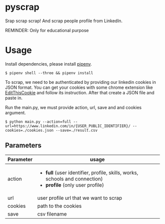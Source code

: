 # pyscrap
Srap scrap scrap! And scrap people profile from LinkedIn.

REMINDER: Only for educational purpose

# Usage
Install dependencies, please install [pipenv](https://pypi.org/project/pipenv/).
```$bash
$ pipenv shell --three && pipenv install
```
To scrap, we need to be authenticated by providing our linkedin cookies in JSON format.
You can get your cookies with some chrome extension like [EditThisCookie](https://chrome.google.com/webstore/detail/editthiscookie/fngmhnnpilhplaeedifhccceomclgfbg?hl=id)
and follow its instruction. After that create a JSON file and paste in.

Run the main.py, we must provide action, url, save and and cookies argument.
```$xslt
$ python main.py --action=full --url=https://www.linkedin.com/in/{USER_PUBLIC_IDENTIFIER}/ --cookies=./cookies.json --save=./result.csv
```

## Parameters
Parameter | usage
--- | ---
action | <ul><li>**full** (user identifier, profile, skills, works, schools and connection)</li><li>**profile** (only user profile)</li></ul>
url | user profile url that we want to scrap
cookies | path to the cookies
save | csv filename
